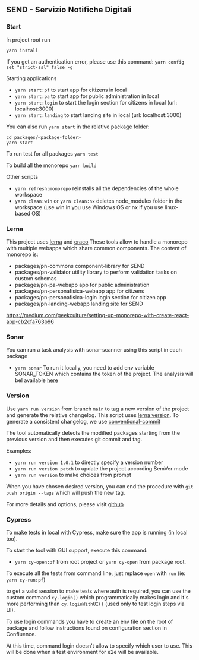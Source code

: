 ﻿## SEND - Servizio Notifiche Digitali

### Start

In project root run

`yarn install`

If you get an authentication error, please use this command:
`yarn config set "strict-ssl" false -g`

Starting applications

- `yarn start:pf` to start app for citizens in local
- `yarn start:pa` to start app for public administration in local
- `yarn start:login` to start the login section for citizens in local (url: localhost:3000)
- `yarn start:landing` to start landing site in local (url: localhost:3000)

You can also run `yarn start` in the relative package folder:

```
cd packages/<package-folder>
yarn start
```

To run test for all packages
`yarn test`

To build all the monorepo
`yarn build`

Other scripts

- `yarn refresh:monorepo` reinstalls all the dependencies of the whole workspace
- `yarn clean:win` or `yarn clean:nx` deletes node_modules folder in the workspace (use win in you use Windows OS or nx if you use linux-based OS)

### Lerna

This project uses [lerna](https://github.com/lerna/lerna) and [craco](https://github.com/gsoft-inc/craco)
These tools allow to handle a monorepo with multiple webapps which share common components.
The content of monorepo is:

- packages/pn-commons component-library for SEND
- packages/pn-validator utility library to perform validation tasks on custom schemas
- packages/pn-pa-webapp app for public administration
- packages/pn-personafisica-webapp app for citizens
- packages/pn-personafisica-login login section for citizen app
- packages/pn-landing-webapp landing site for SEND

https://medium.com/geekculture/setting-up-monorepo-with-create-react-app-cb2cfa763b96


### Sonar
You can run a task analysis with sonar-scanner using this script in each package
- `yarn sonar`
To run it locally, you need to add env variable SONAR_TOKEN which contains the token of the project.
The analysis will bel available [here](https://sonarcloud.io/project/overview?id=pagopa_pn-frontend)


### Version

Use `yarn run version` from branch `main` to tag a new version of the project and generate the relative changelog. This script uses [lerna version](https://github.com/lerna/lerna/blob/main/commands/version/README.md). To generate a consistent changelog, we use [conventional-commit](https://www.conventionalcommits.org/en/v1.0.0/)

The tool automatically detects the modified packages starting from the previous version and then executes git commit and tag.

Examples:
- `yarn run version 1.0.1` to directly specify a version number
- `yarn run version patch` to update the project according SemVer mode
- `yarn run version` to make choices from prompt

When you have chosen desired version, you can end the procedure with `git push origin --tags` which will push the new tag.

For more details and options, please visit [github](https://github.com/lerna/lerna/tree/main/commands/version)


### Cypress

To make tests in local with Cypress, make sure the app is running (in local too).

To start the tool with GUI support, execute this command:
- `yarn cy-open:pf` from root project or `yarn cy-open` from package root.

To execute all the tests from command line, just replace `open` with `run` (ie: `yarn cy-run:pf`)

to get a valid session to make tests where auth is required, you can use the custom command `cy.login()` which programmatically makes login and it's more performing than `cy.loginWithUI()` (used only to test login steps via UI).

To use login commands you have to create an env file on the root of package and follow instructions found on configuration section in Confluence.

At this time, command login doesn't allow to specify which user to use. This will be done when a test environment for e2e will be available.
